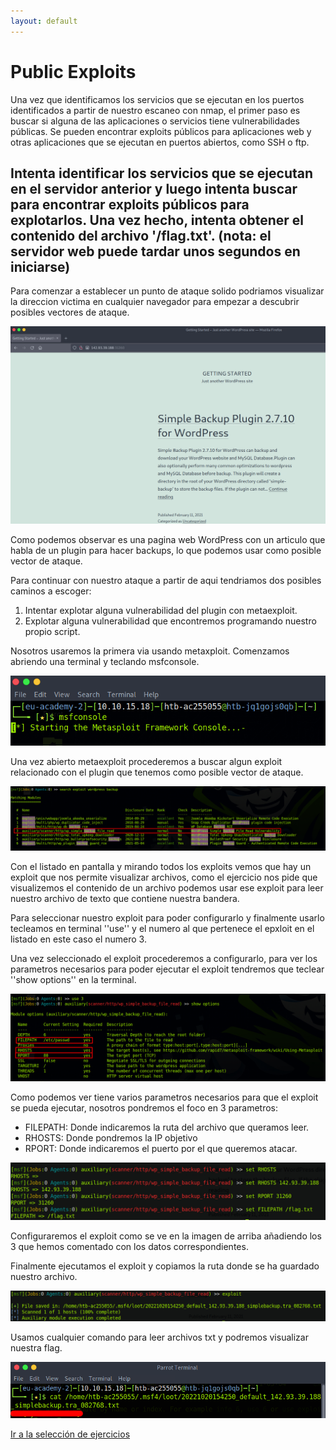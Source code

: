 ```yaml
---
layout: default
---
```


# Public Exploits

Una vez que identificamos los servicios que se ejecutan en los puertos identificados a partir de nuestro escaneo con nmap, el primer paso es buscar si alguna de las aplicaciones o servicios tiene vulnerabilidades públicas. Se pueden encontrar exploits públicos para aplicaciones web y otras aplicaciones que se ejecutan en puertos abiertos, como SSH o ftp.

## Intenta identificar los servicios que se ejecutan en el servidor anterior y luego intenta buscar para encontrar exploits públicos para explotarlos. Una vez hecho, intenta obtener el contenido del archivo '/flag.txt'. (nota: el servidor web puede tardar unos segundos en iniciarse)

Para comenzar a establecer un punto de ataque solido podriamos visualizar la direccion victima en cualquier navegador para empezar a descubrir posibles vectores de ataque.

![pagina web objetivo!](/assets/images/GettingStarter/PublicExploits/01.png "Visualizacion de la pagina web objetivo")

Como podemos observar es una pagina web WordPress con un articulo que habla de un plugin para hacer backups, lo que podemos usar como posible vector de ataque.

Para continuar con nuestro ataque a partir de aqui tendriamos dos posibles caminos a escoger:

 1. Intentar explotar alguna vulnerabilidad del plugin con metaexploit.
 2. Explotar alguna vulnerabilidad que encontremos programando nuestro propio script.

Nosotros usaremos la primera via usando metaxploit. Comenzamos abriendo una terminal y teclando msfconsole.

![iniciando metaexploit!](/assets/images/GettingStarter/PublicExploits/02.png "Iniciando metaexploit desde la terminal")

Una vez abierto metaexploit procederemos a buscar algun exploit relacionado con el plugin que tenemos como posible vector de ataque.

![buscando exploit!](/assets/images/GettingStarter/PublicExploits/03.png "Buscando exploit para usar contra nuestro objetivo")

Con el listado en pantalla y mirando todos los exploits vemos que hay un exploit que nos permite visualizar archivos, como el ejercicio nos pide que visualizemos el contenido de un archivo podemos usar ese exploit para leer nuestro archivo de texto que contiene nuestra bandera.

Para seleccionar nuestro exploit para poder configurarlo y finalmente usarlo tecleamos en terminal ''use'' y el numero al que pertenece el epxloit en el listado en este caso el numero 3.

Una vez seleccionado el exploit procederemos a configurarlo, para ver los parametros necesarios para poder ejecutar el exploit tendremos que teclear ''show options'' en la terminal.

![investigando exploit!](/assets/images/GettingStarter/PublicExploits/04.png "Investigando configuraciones del exploit seleccionado")

Como podemos ver tiene varios parametros necesarios para que el exploit se pueda ejecutar, nosotros pondremos el foco en 3 parametros:

 - FILEPATH: Donde indicaremos la ruta del archivo que queramos leer.
 - RHOSTS: Donde pondremos la IP objetivo
 - RPORT: Donde indicaremos el puerto por el que queremos atacar.

![configurando exploit!](/assets/images/GettingStarter/PublicExploits/05.png "Añadiendo parametros al exploit")

Configuraremos el exploit como se ve en la imagen de arriba añadiendo los 3 que hemos comentado con los datos correspondientes.

Finalmente ejecutamos el exploit y copiamos la ruta donde se ha guardado nuestro archivo.

![ejecutando exploit!](/assets/images/GettingStarter/PublicExploits/06.png "Ejecutando el exploit")

Usamos cualquier comando para leer archivos txt y podremos visualizar nuestra flag.

![flag!](/assets/images/GettingStarter/PublicExploits/07.png "Flag del ejercicio.")

[Ir a la selección de ejercicios](../GettingStarted.md)
